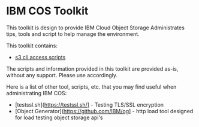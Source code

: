 # IBM COS Toolkit

This toolkit is design to provide IBM Cloud Object Storage Administrates tips, tools and script to help manage the environment.

This toolkit contains:

* [s3 cli access scripts](s3_access_scripts/)

The scripts and information provided in this toolkit are provided as-is, without any support.  Please use accordingly.

Here is a list of other tool, scripts, etc. that you may find useful when administrating IBM COS:

* [testssl.sh](https://testssl.sh/] - Testing TLS/SSL encryption
* [Object Generator](https://github.com/IBM/og] - http load tool designed for load testing object storage api's

